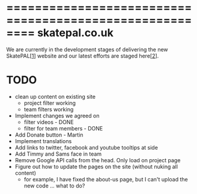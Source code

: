 ========================================================
skatepal.co.uk
========================================================
We are currently in the development stages of delivering the new SkatePAL[[1]] website
and our latest efforts are staged here[[2]].

TODO
====
  - clean up content on existing site
    - project filter working
    - team filters working
  - Implement changes we agreed on
    - filter videos - DONE
    - filter for team members - DONE
  - Add Donate button - Martin
  - Implement translations
  - Add links to twitter, facebook and youtube tooltips at side
  - Add Timmy and Sams face in team
  - Remove Google API calls from the head. Only load on project page
  - Figure out how to update the pages on the site (without nuking all content)
    - for example, I have fixed the about-us page, but I can't upload the new
      code ... what to do?


[1]: https://www.skatepal.co.uk
[2]: http://skatepal-app.herokuapp.com/

